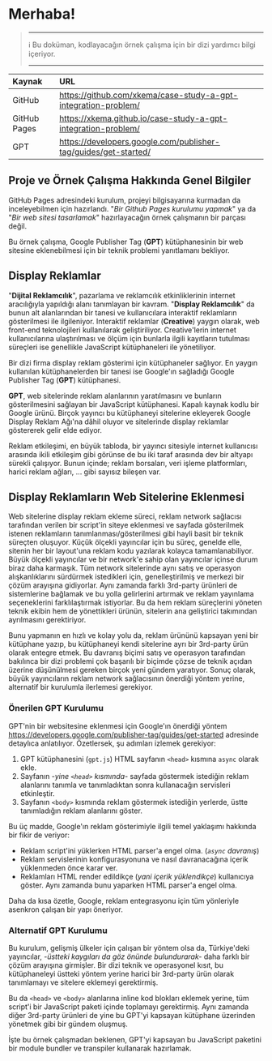 # Merhaba!

> - - -
> ℹ️ Bu doküman, kodlayacağın örnek çalışma için bir dizi yardımcı bilgi içeriyor.
> - - -

| Kaynak       | URL                                                             |
| :----------- | :-------------------------------------------------------------- |
| GitHub       | https://github.com/xkema/case-study-a-gpt-integration-problem/  |
| GitHub Pages | https://xkema.github.io/case-study-a-gpt-integration-problem/   |
| GPT          | https://developers.google.com/publisher-tag/guides/get-started/ |

## Proje ve Örnek Çalışma Hakkında Genel Bilgiler

GitHub Pages adresindeki kurulum, projeyi bilgisayarına kurmadan da inceleyebilmen için hazırlandı. "*Bir Github Pages kurulumu yapmak*" ya da "*Bir web sitesi tasarlamak*" hazırlayacağın örnek çalışmanın bir parçası değil.

Bu örnek çalışma, Google Publisher Tag (**GPT**) kütüphanesinin bir web sitesine eklenebilmesi için bir teknik problemi yanıtlamanı bekliyor.

## Display Reklamlar

"**Dijital Reklamcılık**", pazarlama ve reklamcılık etkinliklerinin internet aracılığıyla yapıldığı alanı tanımlayan bir kavram. "**Display Reklamcılık**" da bunun alt alanlarından bir tanesi ve kullanıcılara interaktif reklamların gösterilmesi ile ilgileniyor. Interaktif reklamlar (**Creative**) yaygın olarak, web front-end teknolojileri kullanılarak geliştiriliyor. Creative'lerin internet kullanıcılarına ulaştırılması ve ölçüm için bunlarla ilgili kayıtların tutulması süreçleri ise genellikle JavaScript kütüphaneleri ile yönetiliyor.

Bir dizi firma display reklam gösterimi için kütüphaneler sağlıyor. En yaygın kullanılan kütüphanelerden bir tanesi ise Google'ın sağladığı Google Publisher Tag (**GPT**) kütüphanesi.

**GPT**, web sitelerinde reklam alanlarının yaratılmasını ve bunların gösterilmesini sağlayan bir JavaScript kütüphanesi. Kapalı kaynak kodlu bir Google ürünü. Birçok yayıncı bu kütüphaneyi sitelerine ekleyerek Google Display Reklam Ağı'na dâhil oluyor ve sitelerinde display reklamlar göstererek gelir elde ediyor.

Reklam etkileşimi, en büyük tabloda, bir yayıncı sitesiyle internet kullanıcısı arasında ikili etkileşim gibi görünse de bu iki taraf arasında dev bir altyapı sürekli çalışıyor. Bunun içinde; reklam borsaları, veri işleme platformları, harici reklam ağları, ... gibi sayısız bileşen var.

## Display Reklamların Web Sitelerine Eklenmesi

Web sitelerine display reklam ekleme süreci, reklam network sağlacısı tarafından verilen bir script'in siteye eklenmesi ve sayfada gösterilmek istenen reklamların tanımlanması/gösterilmesi gibi hayli basit bir teknik süreçten oluşuyor. Küçük ölçekli yayıncılar için bu süreç, genelde elle, sitenin her bir layout'una reklam kodu yazılarak kolayca tamamlanabiliyor. Büyük ölçekli yayıncılar ve bir network'e sahip olan yayıncılar içinse durum biraz daha karmaşık. Tüm network sitelerinde aynı satış ve operasyon alışkanlıklarını sürdürmek istedikleri için, genelleştirilmiş ve merkezi bir çözüm arayışına gidiyorlar. Aynı zamanda farklı 3rd-party ürünleri de sistemlerine bağlamak ve bu yolla gelirlerini artırmak ve reklam yayınlama seçeneklerini farklılaştırmak istiyorlar. Bu da hem reklam süreçlerini yöneten teknik ekibin hem de yönettikleri ürünün, sitelerin ana geliştirici takımından ayrılmasını gerektiriyor.

Bunu yapmanın en hızlı ve kolay yolu da, reklam ürününü kapsayan yeni bir kütüphane yazıp, bu kütüphaneyi kendi sitelerine ayrı bir 3rd-party ürün olarak entegre etmek. Bu davranış biçimi satış ve operasyon tarafından bakılınca bir dizi problemi çok başarılı bir biçimde çözse de teknik açıdan üzerine düşünülmesi gereken birçok yeni gündem yaratıyor. Sonuç olarak, büyük yayıncıların reklam network sağlacısının önerdiği yöntem yerine, alternatif bir kurulumla ilerlemesi gerekiyor.

### Önerilen GPT Kurulumu

GPT'nin bir websitesine eklenmesi için Google'ın önerdiği yöntem https://developers.google.com/publisher-tag/guides/get-started adresinde detaylıca anlatılıyor. Özetlersek, şu adımları izlemek gerekiyor:

1. GPT kütüphanesini (`gpt.js`) HTML sayfanın `<head>` kısmına `async` olarak ekle.
2. Sayfanın -*yine `<head>` kısmında*- sayfada göstermek istediğin reklam alanlarını tanımla ve tanımladıktan sonra kullanacağın servisleri etkinleştir.
3. Sayfanın `<body>` kısmında reklam göstermek istediğin yerlerde, üstte tanımladığın reklam alanlarını göster.

Bu üç madde, Google'ın reklam gösterimiyle ilgili temel yaklaşımı hakkında bir fikir de veriyor:

- Reklam script'ini yüklerken HTML parser'a engel olma. (*`async` davranış*)
- Reklam servislerinin konfigurasyonuna ve nasıl davranacağına içerik yüklenmeden önce karar ver.
- Reklamları HTML render edildikçe (*yani içerik yüklendikçe*) kullanıcıya göster. Aynı zamanda bunu yaparken HTML parser'a engel olma.

Daha da kısa özetle, Google, reklam entegrasyonu için tüm yönleriyle asenkron çalışan bir yapı öneriyor.

### Alternatif GPT Kurulumu

Bu kurulum, gelişmiş ülkeler için çalışan bir yöntem olsa da, Türkiye'deki yayıncılar, *-üstteki kaygıları da göz önünde bulundurarak-* daha farklı bir çözüm arayışına girmişler. Bir dizi teknik ve operasyonel kısıt, bu kütüphaneleyi üstteki yöntem yerine harici bir 3rd-party ürün olarak tanımlamayı ve sitelere eklemeyi gerektirmiş.

Bu da `<head>` ve `<body>` alanlarına inline kod blokları eklemek yerine, tüm script'i bir JavaScript paketi içinde toplamayı gerektirmiş. Aynı zamanda diğer 3rd-party ürünleri de yine bu GPT'yi kapsayan kütüphane üzerinden yönetmek gibi bir gündem oluşmuş.

İşte bu örnek çalışmadan beklenen, GPT'yi kapsayan bu JavaScript paketini bir module bundler ve transpiler kullanarak hazırlamak.

